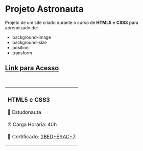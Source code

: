 <h1>Projeto Astronauta</h1>

<p>Projeto de um site criado durante o curso de <strong>HTML5</strong> e <strong>CSS3</strong> para aprendizado de: <br>

-  background-image<br>
-  background-size<br>
-  position<br>
-  transform<br></p>

<h2><a href="https://yasminelima.github.io/astronauta-site/" target="_blank">Link para Acesso</a></h2><br>

<table>
    <tr>
        <td>
        <h3>HTML5 e CSS3</h3>
        <p>🚀  Estudonauta <br><br> ⏰ Carga Horária: 40h<br><br> 📜 Certificado: <a href="https://www.estudonauta.com/validacao-de-certificado/?codigo=1BED-E9AC-7" target="_blank">1BED-E9AC-7</a></p>
        </td>
    </tr>
